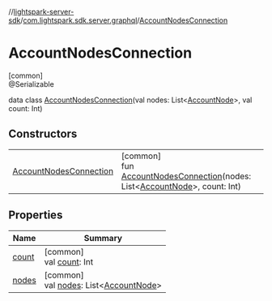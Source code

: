 //[lightspark-server-sdk](../../../index.md)/[com.lightspark.sdk.server.graphql](../index.md)/[AccountNodesConnection](index.md)

# AccountNodesConnection

[common]\
@Serializable

data class [AccountNodesConnection](index.md)(val nodes: List&lt;[AccountNode](../-account-node/index.md)&gt;, val count: Int)

## Constructors

| | |
|---|---|
| [AccountNodesConnection](-account-nodes-connection.md) | [common]<br>fun [AccountNodesConnection](-account-nodes-connection.md)(nodes: List&lt;[AccountNode](../-account-node/index.md)&gt;, count: Int) |

## Properties

| Name | Summary |
|---|---|
| [count](count.md) | [common]<br>val [count](count.md): Int |
| [nodes](nodes.md) | [common]<br>val [nodes](nodes.md): List&lt;[AccountNode](../-account-node/index.md)&gt; |
